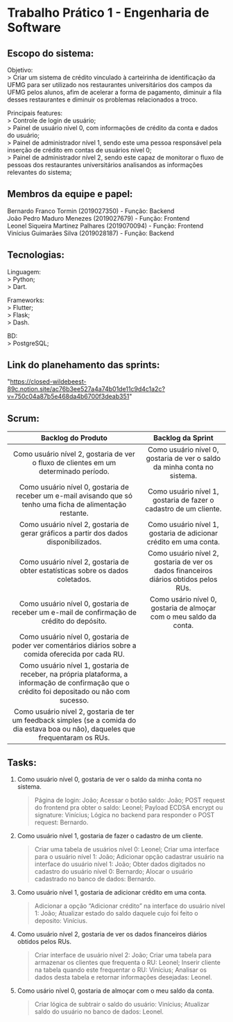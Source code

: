 # Trabalho Prático 1 - Engenharia de Software

## Escopo do sistema:

  Objetivo:<br>
    > Criar um sistema de crédito vinculado à carteirinha de identificação da UFMG para ser utilizado nos restaurantes universitários dos campos da UFMG pelos alunos, afim de acelerar a forma de pagamento, diminuir a fila desses restaurantes e diminuir os problemas relacionados a troco.<br>
  
  Principais features:<br>
    > Controle de login de usuário;<br>
    > Painel de usuário nível 0, com informações de crédito da conta e dados do usuário;<br>
    > Painel de administrador nível 1, sendo este uma pessoa responsável pela inserção de crédito em contas de usuários nível 0;<br>
    > Painel de administrador nível 2, sendo este capaz de monitorar o fluxo de pessoas dos restaurantes universitários analisandos as informações relevantes do sistema;<br>
    

## Membros da equipe e papel:

  Bernardo Franco Tormin (2019027350) - Função: Backend<br>
  João Pedro Maduro Menezes (2019027679) - Função: Frontend<br>
  Leonel Siqueira Martinez Palhares (2019070094) - Função: Frontend<br>
  Vinícius Guimarães Silva (2019028187) - Função: Backend<br>

## Tecnologias:

  Linguagem:<br>
    > Python;<br>
    > Dart.<br>

  Frameworks:<br>
    > Flutter;<br>
    > Flask;<br>
    > Dash.<br>

  BD:<br>
    > PostgreSQL;<br>

## Link do planehamento das sprints:

"https://closed-wildebeest-89c.notion.site/ac76b3ee527a4a74b01de11c9d4c1a2c?v=750c04a87b5e468da4b6700f3deab351"

## Scrum:

| Backlog do Produto                                               | Backlog da Sprint                                               |
|:------------------------------------------------------------------:|:--------------------------------------------------------------:|
| Como usuário nível 2, gostaria de ver o fluxo de clientes em um determinado período. | Como usuário nível 0, gostaria de ver o saldo da minha conta no sistema. |
| Como usuário nível 0, gostaria de receber um e-mail avisando que só tenho uma ficha de alimentação restante. | Como usuário nível 1, gostaria de fazer o cadastro de um cliente. |
| Como usuário nível 2, gostaria de gerar gráficos a partir dos dados disponibilizados. | Como usuário nível 1, gostaria de adicionar crédito em uma conta. |
| Como usuário nível 2, gostaria de obter estatísticas sobre os dados coletados. | Como usuário nível 2, gostaria de ver os dados financeiros diários obtidos pelos RUs. |
| Como usuário nível 0, gostaria de receber um e-mail de confirmação de crédito do depósito. | Como usário nível 0, gostaria de almoçar com o meu saldo da conta. |
| Como usuário nível 0, gostaria de poder ver comentários diários sobre a comida oferecida por cada RU. |  |
| Como usuário nível 1, gostaria de receber, na própria plataforma, a informação de confirmação que o crédito foi depositado ou não com sucesso. | |
| Como usuário nível 2, gostaria de ter um feedback simples (se a comida do dia estava boa ou não), daqueles que frequentaram os RUs. | |

## Tasks:

  1.  Como usuário nível 0, gostaria de ver o saldo da minha conta no sistema.
        > Página de login: João;
        > Acessar o botão saldo: João;
        > POST request do frontend pra obter o saldo: Leonel;
        > Payload ECDSA encrypt ou signature: Vinícius;
        > Lógica no backend para responder o POST request: Bernardo.

  2.  Como usuário nível 1, gostaria de fazer o cadastro de um cliente.
        > Criar uma tabela de usuários nível 0: Leonel;
        > Criar uma interface para o usuário nível 1: João;
        > Adicionar opção cadastrar usuário na interface do usuário nível 1: João;
        > Obter dados digitados no cadastro do usuário nível 0: Bernardo;
        > Alocar o usuário cadastrado no banco de dados: Bernardo.

  3.  Como usuário nível 1, gostaria de adicionar crédito em uma conta.
        > Adicionar a opção “Adicionar crédito” na interface do usuário nível 1: João;
        > Atualizar estado do saldo daquele cujo foi feito o deposito: Vinícius.

  4.  Como usuário nível 2, gostaria de ver os dados financeiros diários obtidos pelos RUs.
        > Criar interface de usuário nível 2: João;
        > Criar uma tabela para armazenar os clientes que frequenta o RU: Leonel;
        > Inserir cliente na tabela quando este frequentar o RU: Vinícius;
        > Analisar os dados desta tabela e retornar informações desejadas: Leonel.

  5.  Como usário nível 0, gostaria de almoçar com o meu saldo da conta.<br>
        > Criar lógica de subtrair o saldo do usuário: Vinícius;
        > Atualizar saldo do usuário no banco de dados: Leonel.
